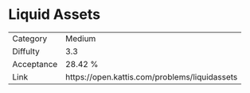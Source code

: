 # Liquid Assets

<table>
    <tr>
        <td>Category</td>
        <td>Medium</td>
    </tr>
    <tr>
        <td>Diffulty</td>
        <td>3.3</td>
    </tr>
    <tr>
        <td>Acceptance</td>
        <td>28.42 %</td>
    </tr>
    <tr>
        <td>Link</td>
        <td>https://open.kattis.com/problems/liquidassets</td>
    </tr>
</table>